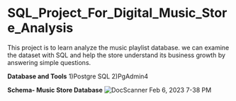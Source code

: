 # SQL_Project_For_Digital_Music_Store_Analysis
This project is to learn analyze the music playlist database. we can examine the dataset with SQL and help the store understand its business growth by answering simple questions.

**Database and Tools**
1)Postgre SQL
2)PgAdmin4

**Schema- Music Store Database**
![DocScanner Feb 6, 2023 7-38 PM](https://user-images.githubusercontent.com/83382873/216996297-42b37429-8a38-4189-a7e1-dc831aa592cd.jpg)

